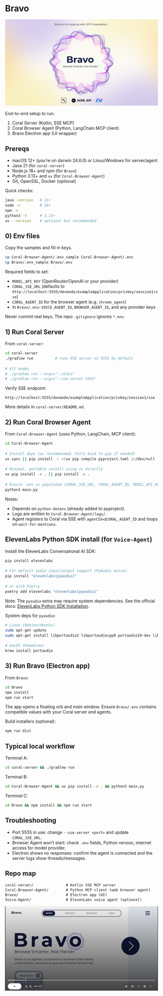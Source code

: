 # Bravo

<p align="center">
  <img src="./assets/Built_at_Co-Creating_with_GPT-5_Hackathon.png" alt="Bravo Banner" width="800"/>
</p>

End-to-end setup to run:
1) Coral Server (Kotlin, SSE MCP)
2) Coral Browser Agent (Python, LangChain MCP client)
3) Bravo Electron app (UI wrapper)

## Prereqs
- macOS 12+ (you’re on darwin 24.6.0) or Linux/Windows for server/agent
- Java 21 (for `coral-server`)
- Node.js 18+ and npm (for `Bravo`)
- Python 3.13+ and `uv` (for `Coral-Browser-Agent`)
- Git, OpenSSL, Docker (optional)

Quick checks:
```bash
java -version   # 21+
node -v         # 18+
npm -v
python3 -V      # 3.13+
uv --version    # optional but recommended
```

## 0) Env files
Copy the samples and fill in keys.

```bash
cp Coral-Browser-Agent/.env_sample Coral-Browser-Agent/.env
cp Bravo/.env_sample Bravo/.env
```

Required fields to set:
- `MODEL_API_KEY` (OpenRouter/OpenAI or your provider)
- `CORAL_SSE_URL` (defaults to `http://localhost:5555/devmode/exampleApplication/privkey/session1/sse`)
- `CORAL_AGENT_ID` for the browser agent (e.g. `chrome_agent`)
- In `Bravo/.env`: `VOICE_AGENT_ID`, `BROWSER_AGENT_ID`, and any provider keys

Never commit real keys. The repo `.gitignore` ignores `*.env`.

## 1) Run Coral Server

From `coral-server`:
```bash
cd coral-server
./gradlew run          # runs SSE server on 5555 by default

# Alt modes
# ./gradlew run --args="--stdio"
# ./gradlew run --args="--sse-server 5555"
```

Verify SSE endpoint:
```
http://localhost:5555/devmode/exampleApplication/privkey/session1/sse
```

More details in `coral-server/README.md`.

## 2) Run Coral Browser Agent

From `Coral-Browser-Agent` (uses Python, LangChain, MCP client):
```bash
cd Coral-Browser-Agent

# Install deps (uv recommended; falls back to pip if needed)
uv sync || pip install -r <(uv pip compile pyproject.toml 2>/dev/null || echo '') || pip install -U pip && pip install -r requirements.txt || pip install -e .

# Minimal, portable install using uv directly
uv pip install -e . || pip install -e .

# Ensure .env is populated (CORAL_SSE_URL, CORAL_AGENT_ID, MODEL_API_KEY, etc.)
python3 main.py
```

Notes:
- Depends on `python-dotenv` (already added to pyproject).
- Logs are written to `Coral-Browser-Agent/logs/`.
- Agent registers to Coral via SSE with `agentId=$CORAL_AGENT_ID` and loops on `wait-for-mentions`.

## ElevenLabs Python SDK install (for `Voice-Agent`)

Install the ElevenLabs Conversational AI SDK:

```bash
pip install elevenlabs

# For default audio input/output support (PyAudio extra):
pip install "elevenlabs[pyaudio]"

# or with Poetry
poetry add elevenlabs "elevenlabs[pyaudio]"
```

Note: The `pyaudio` extra may require system dependencies. See the official docs: [ElevenLabs Python SDK Installation](https://elevenlabs.io/docs/conversational-ai/libraries/python#installation).

System deps for `pyaudio`:

```bash
# Linux (Debian/Ubuntu)
sudo apt-get update
sudo apt-get install libportaudio2 libportaudiocpp0 portaudio19-dev libasound-dev libsndfile1-dev -y

# macOS (Homebrew)
brew install portaudio
```

## 3) Run Bravo (Electron app)

From `Bravo`:
```bash
cd Bravo
npm install
npm run start
```

The app opens a floating orb and main window. Ensure `Bravo/.env` contains compatible values with your Coral server and agents.

Build installers (optional):
```bash
npm run dist
```

## Typical local workflow
Terminal A:
```bash
cd coral-server && ./gradlew run
```

Terminal B:
```bash
cd Coral-Browser-Agent && uv pip install -e . && python3 main.py
```

Terminal C:
```bash
cd Bravo && npm install && npm run start
```

## Troubleshooting
- Port 5555 in use: change `--sse-server <port>` and update `CORAL_SSE_URL`.
- Browser Agent won’t start: check `.env` fields, Python version, internet access for model provider.
- Electron shows no responses: confirm the agent is connected and the server logs show threads/messages.

## Repo map
```
coral-server/               # Kotlin SSE MCP server
Coral-Browser-Agent/        # Python MCP client (web browser agent)
Bravo/                      # Electron app (UI)
Voice-Agent/                # ElevenLabs voice agent (optional)
```
[![Example Demo](Images/thumbnail.png)](https://drive.google.com/file/d/1W_bGwIey7s2-50hPSet3GeAU_Q3SGfUr/view?usp=drive_link)

